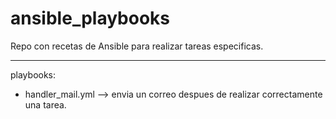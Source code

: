 # ansible_playbooks

Repo con recetas de Ansible para realizar tareas especificas.

---

playbooks:
- handler_mail.yml --> envia un correo despues de realizar correctamente una tarea.
